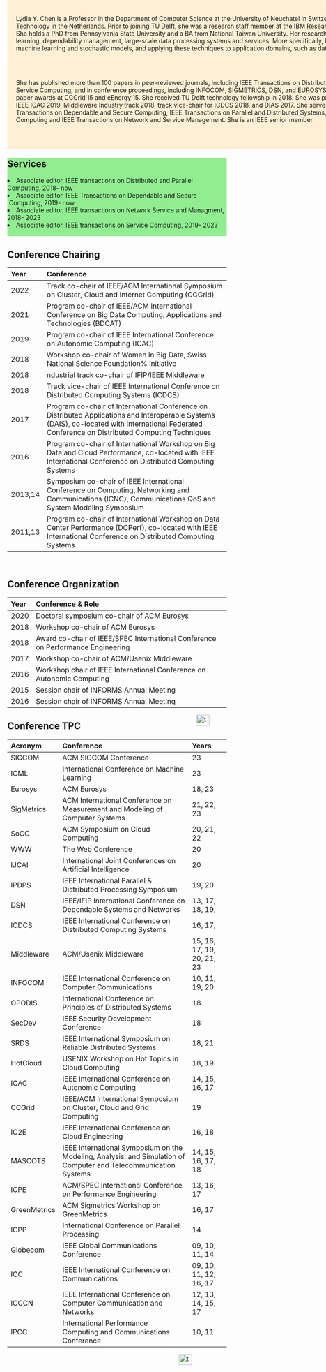 ```yaml
---
layout: page
title: About me
subtitle: 
---
```


{::options parse_block_html="true" /}<a name="top"></a> 
- [Short Bio](#Bio)
- [Awards](#awards)
- [Projects](#Project)
- [Service](#service)
  - [Journal editor](#service)
  - [Conference chairing](#ConfChair)
  - [Conference TPC](#TPC)

html, body {
  margin: 0;
  padding: 0;
  height: 100%;
}
<style>
    .div-1 {
       background-color: #FAFAFA; 
  max-width:200%;
margin: 0 auto; width: 960px;    }
    
    .section-2 {
    	background-color: #FFFAFA;
    }
  
</style>

<section id="mysection"
         style="background: papayawhip;
                padding: 20px;
                max-width: 200 %;
                 position: absolute;
   top: 0;
   width: 100%;
   margin: 0;>

  
<h1>Short Bio<a name="Bio"></a> </h1>

Lydia Y. Chen is a Professor in the Department of Computer Science at the University of Neuchatel in Switzerland and  Delft University of Technology in the Netherlands. Prior to joining TU Delft, she was a research staff member at the IBM Research Zurich Lab from 2007 to 2018. She holds a PhD from Pennsylvania State University and a BA from National Taiwan University. Her research interests are distributed machine learning,  dependability management,  large-scale data processing systems and services. More specifically, her work focuses on developing machine learning and stochastic models, and applying these techniques to application domains, such as data centers and AI systems. 

 <br>
 <br>
                        
She has published more than 100 papers in peer-reviewed journals, including IEEE Transactions on Distributed Systems and IEEE Transactions on Service Computing, and in conference proceedings, including INFOCOM, SIGMETRICS, DSN, and EUROSYS. She was a co-recipient of the best paper awards at CCGrid’15 and eEnergy’15. She received TU Delft technology fellowship in 2018.  She was program co-chair for IEEE IC2E 21, IEEE ICAC 2019, Middleware Industry track 2018, track vice-chair for ICDCS 2018, and DIAS 2017. She serves on the editorial boards of IEEE Transactions on Dependable and Secure Computing, IEEE Transactions on Parallel and Distributed Systems, IEEE Transactions on Service Computing and IEEE Transactions on Network and Service Management. She is an IEEE senior member.

<figure>
 <a href="#top">
  <img src="../assets/img/top.png" alt="top" style="float: right;" width="30" height="25">
 </a>
</figure>
 

</section>

 <section id="section-2"
           style="background: lightgreen">
  
<h1>Services<a name="service"></a> </h1>
  
<li>Associate editor, IEEE transactions on Distributed and Parallel Computing, 2018- now</li>
  
<li>Associate editor, IEEE Transactions on Dependable and Secure  Computing, 2019- now</li>
  
<li>Associate editor, IEEE transactions on Network Service and Managment, 2018- 2023</li>
  
<li>Associate editor, IEEE transactions on Service Computing, 2019- 2023</li>
  


<br>
</section>

## Conference Chairing <a name="ConfChair"></a> 

**Year**|**Conference**
:-----|:-----
2022| Track co-chair of IEEE/ACM International Symposium on Cluster, Cloud and Internet Computing (CCGrid)
2021| Program co-chair of IEEE/ACM International Conference on Big Data Computing, Applications and Technologies (BDCAT) 
2019|  Program co-chair of  IEEE International Conference on Autonomic Computing (ICAC)
2018| Workshop co-chair of Women in Big Data, Swiss National Science Foundation% initiative
2018| ndustrial track co-chair of IFIP/IEEE Middleware
2018| Track vice-chair of IEEE International Conference on Distributed Computing Systems (ICDCS)
2017| Program co-chair of International Conference on Distributed Applications and Interoperable Systems (DAIS), co-located with International Federated Conference on Distributed Computing Techniques 
2016| Program co-chair of International Workshop on Big Data and Cloud Performance, co-located with IEEE International Conference on Distributed Computing Systems 
2013,14|  Symposium co-chair of IEEE International Conference on Computing, Networking and Communications (ICNC), Communications QoS and System Modeling Symposium
2011,13| Program co-chair of International Workshop on Data Center Performance (DCPerf), co-located with IEEE International Conference on Distributed Computing Systems

<br>



## Conference Organization <a name="ConfOrg"></a> 

**Year**|**Conference & Role**
:-----|:-----
2020| Doctoral symposium co-chair of  ACM Eurosys
2018| Workshop co-chair of ACM Eurosys
2018| Award co-chair of IEEE/SPEC International Conference on Performance Engineering 
2017|  Workshop co-chair of  ACM/Usenix Middleware
2016 | Workshop chair of IEEE International Conference on Autonomic Computing
2015| Session chair of INFORMS Annual Meeting
2016 | Session chair of INFORMS Annual Meeting

<figure>
 <a href="#top">
  <img src="../assets/img/top.png" alt="top" style="float: right;" width="30" height="25">
 </a>
</figure>


## Conference TPC <a name="TPC"></a> 

**Acronym**|**Conference**|**Years**
:-----|:-----|:-----
SIGCOM| ACM SIGCOM Conference| 23
ICML| International Conference on Machine Learning| 23   
Eurosys |  ACM Eurosys  |18, 23
SigMetrics| ACM International Conference on Measurement and Modeling of Computer Systems| 21, 22, 23
SoCC| ACM Symposium on Cloud Computing | 20, 21, 22
WWW |  The Web Conference  | 20
IJCAI |  International Joint Conferences on Artificial Intelligence  | 20
IPDPS |  IEEE International Parallel \& Distributed Processing Symposium  | 19, 20
DSN |  IEEE/IFIP International Conference on Dependable Systems and Networks  |13,  17,  18,  19,  |20
ICDCS |  IEEE International Conference on Distributed Computing Systems  |16,  17,  |18
Middleware |   ACM/Usenix Middleware  |15,  16,  17,  19,  20,  21,  23
INFOCOM |  IEEE International Conference on Computer Communications  |10,  11,  19,  20
OPODIS |  International Conference on Principles of Distributed Systems  | 18
SecDev |  IEEE Security Development Conference  |18
SRDS |  IEEE International Symposium on Reliable Distributed Systems  |18,  21
HotCloud |  USENIX Workshop on Hot Topics in Cloud Computing  |18,  19
 ICAC |   IEEE International Conference on Autonomic Computing  |14,  15,  16,  17
 CCGrid |   IEEE/ACM International Symposium on Cluster, Cloud and Grid Computing  |19
 IC2E |  IEEE International Conference on Cloud Engineering  |16,  18
 MASCOTS |  IEEE International Symposium on the Modeling, Analysis, and Simulation of Computer and Telecommunication Systems  |14,  15,  16,  17,  18
 ICPE |  ACM/SPEC International Conference on Performance Engineering  |13,  16,  17
 GreenMetrics | ACM Sigmetrics Workshop on GreenMetrics  |16,  17
 ICPP |  International Conference on Parallel Processing  |14
 Globecom |  IEEE Global Communications Conference  |09,  10,  11,  14
 ICC |  IEEE International Conference on Communications  |09,  10,  11,  12,  16,  17
 ICCCN |  IEEE International Conference on Computer Communication and Networks  |12,  13,  14,  15,  17
 IPCC |  International Performance Computing and Communications Conference  |10,  11
<figure>


<figure>
 <a href="#top">
  <img src="../assets/img/top.png" alt="top" style="float: right;" width="30" height="25">
 </a>
</figure>
